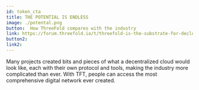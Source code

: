 ```yaml
---
id: token_cta
title: THE POTENTIAL IS ENDLESS
image: ./potental.png
button:  How ThreeFold compares with the industry
link: https://forum.threefold.io/t/threefold-is-the-substrate-for-decloud/1295 
button2: 
link2: 
---
```

Many projects created bits and pieces of what a decentralized cloud would look like, each with their own protocol and tools, making the industry more complicated than ever. With TFT, people can access the most comprehensive digital network ever created. 
